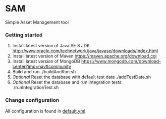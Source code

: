 # SAM
Simple Asset Management tool

### Getting started

1. Install latest version of Java SE 8 JDK http://www.oracle.com/technetwork/java/javase/downloads/index.html
2. Install latest version of Maven https://maven.apache.org/download.cgi
3. Install latest version of MongoDB https://www.mongodb.com/download-center?jmp=nav#community
4. Build and run ./buildAndRun.sh
5. *Optional* Reset the database with default test data ./addTestData.sh
6. *Optional* Reset the database and run integration tests ./runIntegrationTest.sh

### Change configuration

All configuration is found in [default.yml](sam-server/default.yml).